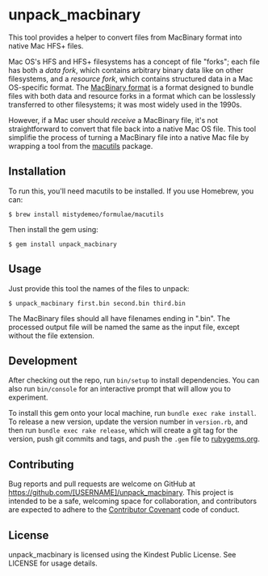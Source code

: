 # unpack_macbinary

This tool provides a helper to convert files from MacBinary format into native Mac HFS+ files.

Mac OS's HFS and HFS+ filesystems has a concept of file "forks"; each file has both a *data fork*, which contains arbitrary binary data like on other filesystems, and a *resource fork*, which contains structured data in a Mac OS-specific format.
The [MacBinary format](https://en.wikipedia.org/wiki/MacBinary) is a format designed to bundle files with both data and resource forks in a format which can be losslessly transferred to other filesystems; it was most widely used in the 1990s.

However, if a Mac user should *receive* a MacBinary file, it's not straightforward to convert that file back into a native Mac OS file.
This tool simplifie the process of turning a MacBinary file into a native Mac file by wrapping a tool from the [macutils](http://ibiblio.org/pub/linux/utils/compress/macutils.tar.gz) package.

## Installation

To run this, you'll need macutils to be installed.
If you use Homebrew, you can:

    $ brew install mistydemeo/formulae/macutils

Then install the gem using:

    $ gem install unpack_macbinary

## Usage

Just provide this tool the names of the files to unpack:

    $ unpack_macbinary first.bin second.bin third.bin

The MacBinary files should all have filenames ending in ".bin".
The processed output file will be named the same as the input file, except without the file extension.

## Development

After checking out the repo, run `bin/setup` to install dependencies. You can also run `bin/console` for an interactive prompt that will allow you to experiment.

To install this gem onto your local machine, run `bundle exec rake install`. To release a new version, update the version number in `version.rb`, and then run `bundle exec rake release`, which will create a git tag for the version, push git commits and tags, and push the `.gem` file to [rubygems.org](https://rubygems.org).

## Contributing

Bug reports and pull requests are welcome on GitHub at https://github.com/[USERNAME]/unpack_macbinary. This project is intended to be a safe, welcoming space for collaboration, and contributors are expected to adhere to the [Contributor Covenant](http://contributor-covenant.org) code of conduct.

## License

unpack_macbinary is licensed using the Kindest Public License.
See LICENSE for usage details.
